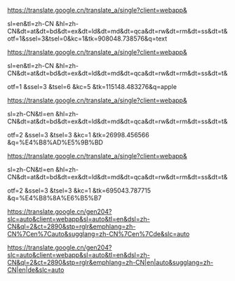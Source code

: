 https://translate.google.cn/translate_a/single?client=webapp&

sl=en&tl=zh-CN      &hl=zh-CN&dt=at&dt=bd&dt=ex&dt=ld&dt=md&dt=qca&dt=rw&dt=rm&dt=ss&dt=t&otf=1&ssel=3&tsel=0&kc=1&tk=908048.738576&q=text

https://translate.google.cn/translate_a/single?client=webapp&

sl=en&tl=zh-CN      &hl=zh-CN&dt=at&dt=bd&dt=ex&dt=ld&dt=md&dt=qca&dt=rw&dt=rm&dt=ss&dt=t&

otf=1   &ssel=3     &tsel=6     &kc=5     &tk=115148.483276&q=apple

https://translate.google.cn/translate_a/single?client=webapp&

sl=zh-CN&tl=en      &hl=zh-CN&dt=at&dt=bd&dt=ex&dt=ld&dt=md&dt=qca&dt=rw&dt=rm&dt=ss&dt=t&

otf=2    &ssel=3    &tsel=3     &kc=1     &tk=26998.456566       &q=%E4%B8%AD%E5%9B%BD

https://translate.google.cn/translate_a/single?client=webapp&

sl=zh-CN&tl=en        &hl=zh-CN&dt=at&dt=bd&dt=ex&dt=ld&dt=md&dt=qca&dt=rw&dt=rm&dt=ss&dt=t&

otf=2    &ssel=3     &tsel=3     &kc=1     &tk=695043.787715     &q=%E4%B8%8A%E6%B5%B7

https://translate.google.cn/gen204?slc=auto&client=webapp&sl=auto&tl=en&dsl=zh-CN&ql=2&ct=2890&stp=rglr&emphlang=zh-CN%7Cen%7Cauto&sugglang=zh-CN%7Cen%7Cde&slc=auto

https://translate.google.cn/gen204?slc=auto&client=webapp&sl=auto&tl=en&dsl=zh-CN&ql=2&ct=2890&stp=rglr&emphlang=zh-CN|en|auto&sugglang=zh-CN|en|de&slc=auto